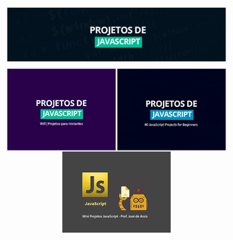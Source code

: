 
<!--
# JavaScript_Projetos
Cronograma para Aprender JavaScript com Projetos. Os projetos abaixo estão organizados na sequência que você deve estudar, do básico ao avançado.
-->

![](https://github.com/Diegojfsr/JavaScript_Projetos/blob/main/img/Capa_Projetos_JavaScript.jpg)

<div align="center"> 
<p float="center">
  <a href="https:"> <img src="https://github.com/Diegojfsr/JavaScript_Projetos/blob/main/img/JavaScript1.jpg" width="250"/></a>
  <a href="https://github.com/Diegojfsr/JavaScript_Projects_Beginners/tree/main"> <img src="https://github.com/Diegojfsr/JavaScript_Projetos/blob/main/img/JavaScript2.jpg" width="250"/></a>
  <a href="https:"> <img src="https://github.com/Diegojfsr/JavaScript_Projetos/blob/main/img/JavaScript3.jpg" width="250"/></a>
</p>
</div>



